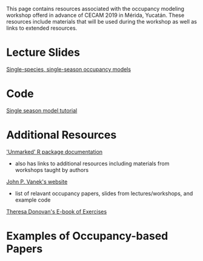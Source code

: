 This page contains resources associated with the occupancy modeling workshop offerd in advance of CECAM 2019 in Mérida, Yucatán.  These resources include materials that will be used during the workshop as well as links to extended resources.
# Lecture Slides
<a href="single_season_single_species_occu_lec_083019.pptx" download="single_season_single_species_occu_lec_083019.pptx">Single-species, single-season occupancy models</a>

# Code
[Single season model tutorial](SSOccupancyModel.md)

# Additional Resources

['Unmarked' R package documentation](https://sites.google.com/site/unmarkedinfo/home)
* also has links to additional resources including materials from workshops taught by authors

[John P. Vanek's website](https://johnpvanek.weebly.com/occupancy-modeling-resources.html)
* list of relavant occupancy papers, slides from lectures/workshops, and example code

[Theresa Donovan's E-book of Exercises](http://www.uvm.edu/rsenr/vtcfwru/spreadsheets/?Page=occupancy/occupancy.htm)

# Examples of Occupancy-based Papers
